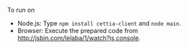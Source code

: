 To run on

* Node.js: Type `npm install cettia-client` and `node main`.
* Browser: Execute the prepared code from http://jsbin.com/lelaba/1/watch?js,console.